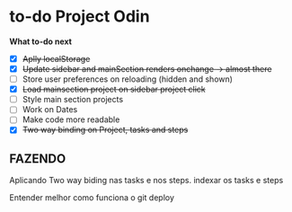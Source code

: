 # to-do Project Odin

**What to-do next**

- [x] ~~Aplly localStorage~~
- [x] ~~Update sidebar and mainSection renders onchange -> almost there~~
- [ ] Store user preferences on reloading (hidden and shown)
- [x] ~~Load mainsection project on sidebar project click~~
- [ ] Style main section projects
- [ ] Work on Dates
- [ ] Make code more readable
- [x] ~~Two way binding on Project, tasks and steps~~

## FAZENDO

Aplicando Two way biding nas tasks e nos steps.
indexar os tasks e steps

Entender melhor como funciona o git deploy
